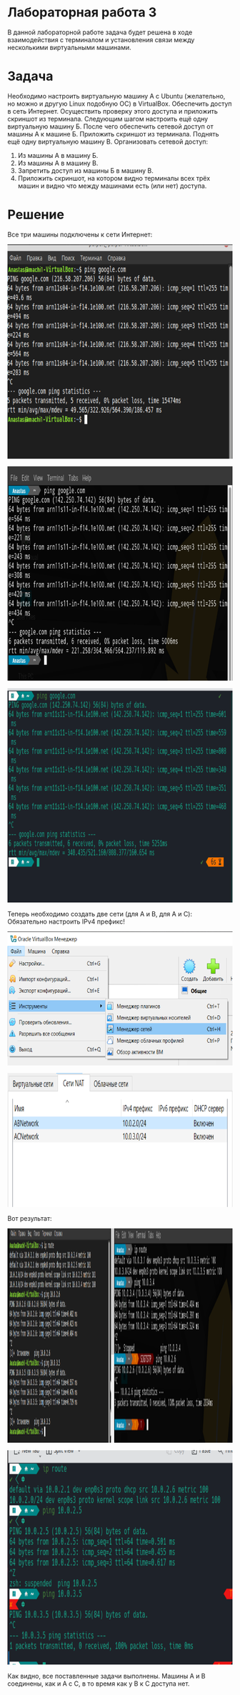 # Лабораторная работа 3

В данной лабораторной работе задача будет решена в ходе взаимодействия с терминалом и установления связи между несколькими виртуальными машинами.

# Задача

Необходимо настроить виртуальную машину А с Ubuntu (желательно, но можно и другую Linux подобную ОС) в VirtualBox. Обеспечить доступ в сеть Интернет. Осуществить проверку этого доступа и приложить скриншот из терминала. Следующим шагом настроить ещё одну виртуальную машину Б. После чего обеспечить сетевой доступ от машины А к машине Б. Приложить скриншот из терминала. Поднять ещё одну виртуальную машину В. Организовать сетевой доступ:

1. Из машины А в машину Б.
2. Из машины А в машину В.
3. Запретить доступ из машины Б в машину В.
4. Приложить скриншот, на котором видно терминалы всех трёх машин и видно что между машинами есть (или нет) доступа.

# Решение

Все три машины подключены к сети Интернет:
<p>
  <img src='4.png' width='720px', height='480px'>
</p>
<p>
  <img src='5.png' width='720px', height='480px'>
</p>
<p>
  <img src='6.png' width='720px', height='480px'>
</p>

Теперь необходимо создать две сети (для A и B, для A и C):
Обязательно настроить IPv4 префикс!
<p>
  <img src='1.png' width='720px', height='300px'>
</p>
<p>
  <img src='7.png' width='720px', height='300px'>
</p>


Вот результат:
<p>
  <img src='8.png' width='1020x', height='480px'>
</p>
<p>
  <img src='9.png' width='720px', height='480px'>
</p>

Как видно, все поставленные задачи выполнены. Машины А и B соединены, как и A с С, в то время как у B к C доступа нет.

